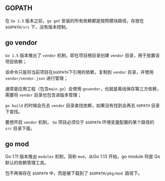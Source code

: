 ## GOPATH

在 `Go 1.5` 版本之前，`go get` 安装的所有依赖都是按照模块路径，存放在 `$GOPATH/src` 下，没有版本控制。



## go vendor

`Go 1.5` 版本推出了 `vendor` 机制，即在项目根目录创建 `vendor` 目录，用于放置该项目依赖；

该命令只是将当前项目在`$GOPATH`下引用的依赖，复制到  `vendor` 目录，并使用`vendor/vendor.json` 进行管理；

通常是应用工程（包含`main.go`）会使用 `govendor`，也就是离线保存第三方依赖，需要将  `vendor` 目录也包含进版本管理；

`go build` 的时候会先去 `vendor` 目录查找依赖，如果没有找到会再去 `GOPATH` 目录下查找。

要想开启 `vendor` 机制， `Go` 项目必须位于 `$GOPATH` 环境变量配置的某个路径的 `src` 目录下面。

## go mod

Go 1.11 版本推出 `modules` 机制，简称 `mod`，从Go 1.13 开始，go module 将是 Go 默认的依赖管理工具。

包不再保存在 `$GOPATH` 中，而是被下载到了 `$GOPATH/pkg/mod `路径下。

